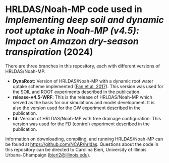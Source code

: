 # HRLDAS/Noah-MP code used in _Implementing deep soil and dynamic root uptake in Noah-MP (v4.5): Impact on Amazon dry-season transpiration_ (2024)

There are three branches in this repository, each with different versions of HRLDAS/Noah-MP.

- **DynaRoot:** Version of HRLDAS/Noah-MP with a dynamic root water uptake scheme implemented ([Fan et al. 2017](https://doi.org/10.1073/pnas.1712381114)). This version was used for the SOIL and ROOT experiments described in the publication.
- **release-v4.5-WRF**: This is the release of HRLDAS/Noah-MP which served as the basis for our simulations and model development. It is also the version used for the GW experiment described in the publication.
- **fd:** Version of HRLDAS/Noah-MP with free drainage configuration. This version was used for the FD (control) experiment described in the publication.

Information on downloading, compiling, and running HRLDAS/Noah-MP can be found at https://github.com/NCAR/hrldas. Questions about the code in this repository can be directed to Carolina Bieri, University of Illinois Urbana-Champaign (bieri2@illinois.edu).

